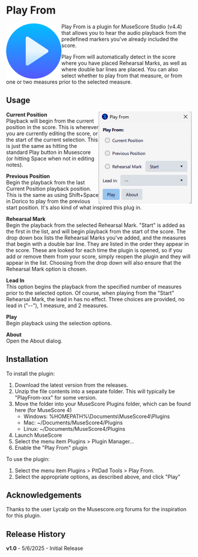 # Play From
<img src="PlayFromIcon.png" align="left" width="150px"/>
Play From  is a plugin for MuseScore Studio (v4.4) that allows you to hear the audio playback from the predefined markers you've already included the score. 

Play From will automatically detect in the score where you have placed Rehearsal Marks, as well as where double bar lines are placed. You can also select whether to play from that measure, or from one or two measures prior to the selected measure. 

Usage
-----
<img src="PlayFromMainForm.png" align="right" />

**Current Position**\
Playback will begin from the current position in the score. This is wherever you are currently editing the score, or the start of the current selection. This is just the same as hitting the standard Play button in Musescore (or hitting Space when not in editing notes).

**Previous Position**\
Begin the playback from the last Current Position playback position. This is the same as using Shift+Space in Dorico to play from the previous start position. It's also kind of what inspired this plug in. 

**Rehearsal Mark**\
Begin the playback from the selected Rehearsal Mark. "Start" is added as the first in the list, and will begin playback from the start of the score. 
The drop down box lists the Rehearsal Marks you've added, and the measures that begin with a double bar line. They are listed in the order they appear in the score.  These are looked for each time the plugin is opened, so if you add or remove them from your score, simply reopen the plugin and they will appear in the list. Choosing from the drop down will also ensure that the Rehearsal Mark option is chosen. 

**Lead In**\
This option begins the playback from the specified number of measures prior to the selected option. Of course, when playing from the "Start" Rehearsal Mark, the lead in has no effect.
Three choices are provided, no lead in ("--"), 1 measure, and 2 measures. 

**Play**\
Begin playback using the selection options. 

**About**\
Open the About dialog. 

Installation
-------------
To install the plugin:
1. Download the latest version from the releases. 
1. Unzip the file contents into a separate folder. This will typically be "PlayFrom-xxx" for some version.
1. Move the folder into your MuseScore Plugins folder, which can be found here (for MuseScore 4)
   * Windows: %HOMEPATH%\Documents\MuseScore4\Plugins
   * Mac: ~/Documents/MuseScore4/Plugins
   * Linux: ~/Documents/MuseScore4/Plugins
1. Launch MuseScore
1. Select the menu item Plugins > Plugin Manager...
1. Enable the "Play From" plugin
   
To use the plugin:
1. Select the menu item Plugins > PitDad Tools > Play From.  
1. Select the appropriate options, as described above, and click "Play"

Acknowledgements
-------------
Thanks to the user Lycalp on the Musescore.org forums for the inspiration for this plugin.
   
Release History
-------------
**v1.0** - 5/6/2025 - Initial Release


